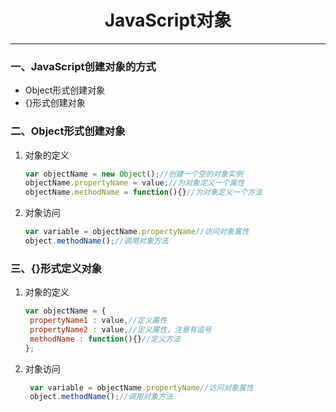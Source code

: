 ﻿# <center>JavaScript对象</center>

***
### 一、JavaScript创建对象的方式
- Object形式创建对象
- {}形式创建对象
### 二、Object形式创建对象
1. 对象的定义
	```javascript
	var objectName = new Object();//创建一个空的对象实例
	objectName.propertyName = value;//为对象定义一个属性
	objectName.methodName = function(){}//为对象定义一个方法
	```
2. 对象访问
	```javascript
	var variable = objectName.propertyName//访问对象属性
	object.methodName();//调用对象方法
	```
### 三、{}形式定义对象
1. 对象的定义
   ```javascript
   var objectName = {
	propertyName1 : value,//定义属性
	propertyName2 : value,//定义属性，注意有逗号
	methodName : function(){}//定义方法
   };
   ```
2. 对象访问
   ```javascript
	var variable = objectName.propertyName//访问对象属性
	object.methodName();//调用对象方法
   ```